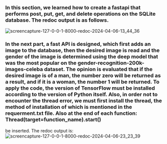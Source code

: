 ### In this section, we learned how to create a fastapi that performs post, put, get, and delete operations on the SQLite database. The redoc output is as follows.

![screencapture-127-0-0-1-8000-redoc-2024-04-06-13_44_36](https://github.com/mori-cyber/PyDeploy/assets/65276280/6269167c-7c93-4c21-aac3-b5d1bf698f21)

### In the next part, a fast API is designed, which first adds an image to the database, then the desired image is read and the gender of the image is determined using the deep model that was the most popular on the gender-recognition-200k-images-celeba dataset. The opinion is evaluated that if the desired image is of a man, the number zero will be returned as a result, and if it is a woman, the number 1 will be returned. To apply the code, the version of TensorFlow must be installed according to the version of Python itself. Also, in order not to encounter the thread error, we must first install the thread, the method of installation of which is mentioned in the requerment.txt file. Also at the end of each function: Thread(target=function_name).start()
be inserted.
The redoc output is:
![screencapture-127-0-0-1-8000-redoc-2024-04-06-23_23_39](https://github.com/mori-cyber/PyDeploy/assets/65276280/96ced81d-c8f7-40c7-8527-b422169a4fab)
